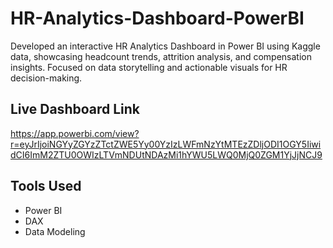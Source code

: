 # HR-Analytics-Dashboard-PowerBI
Developed an interactive HR Analytics Dashboard in Power BI using Kaggle data, showcasing headcount trends, attrition analysis, and compensation insights. Focused on data storytelling and actionable visuals for HR decision-making.
## Live Dashboard Link
https://app.powerbi.com/view?r=eyJrIjoiNGYyZGYzZTctZWE5Yy00YzIzLWFmNzYtMTEzZDljODI1OGY5IiwidCI6ImM2ZTU0OWIzLTVmNDUtNDAzMi1hYWU5LWQ0MjQ0ZGM1YjJjNCJ9
## Tools Used
- Power BI
- DAX
- Data Modeling
